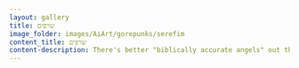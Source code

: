 ```yaml
---
layout: gallery
title: שרפים
image_folder: images/AiArt/gorepunks/serefim
content_title: שרפים
content-description: There's better "biblically accurate angels" out there. This is from copy-pasting the words themselves
---
```

